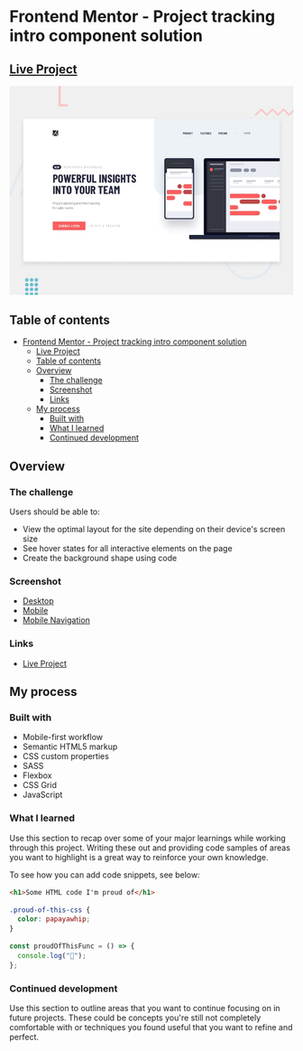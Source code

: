 # Frontend Mentor - Project tracking intro component solution

## [Live Project]()

![Project preview](design/desktop-preview.jpg)

## Table of contents

- [Frontend Mentor - Project tracking intro component solution](#frontend-mentor---project-tracking-intro-component-solution)
  - [Live Project](#live-project)
  - [Table of contents](#table-of-contents)
  - [Overview](#overview)
    - [The challenge](#the-challenge)
    - [Screenshot](#screenshot)
    - [Links](#links)
  - [My process](#my-process)
    - [Built with](#built-with)
    - [What I learned](#what-i-learned)
    - [Continued development](#continued-development)

## Overview

### The challenge

Users should be able to:

- View the optimal layout for the site depending on their device's screen size
- See hover states for all interactive elements on the page
- Create the background shape using code

### Screenshot

- [Desktop](./screenshot.jpg)
- [Mobile](./screenshot.jpg)
- [Mobile Navigation](./screenshot.jpg)

### Links

- [Live Project](https://your-live-site-url.com)

## My process

### Built with

- Mobile-first workflow
- Semantic HTML5 markup
- CSS custom properties
- SASS
- Flexbox
- CSS Grid
- JavaScript

### What I learned

Use this section to recap over some of your major learnings while working through this project. Writing these out and providing code samples of areas you want to highlight is a great way to reinforce your own knowledge.

To see how you can add code snippets, see below:

```html
<h1>Some HTML code I'm proud of</h1>
```

```css
.proud-of-this-css {
  color: papayawhip;
}
```

```js
const proudOfThisFunc = () => {
  console.log("🎉");
};
```

### Continued development

Use this section to outline areas that you want to continue focusing on in future projects. These could be concepts you're still not completely comfortable with or techniques you found useful that you want to refine and perfect.
